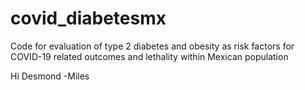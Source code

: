 # covid_diabetesmx
Code for evaluation of type 2 diabetes and obesity as risk factors for COVID-19 related outcomes and lethality within Mexican population

Hi Desmond -Miles 